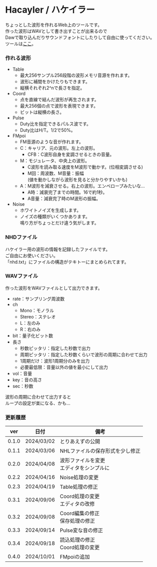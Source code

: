 # Hacayler / ハケイラー
ちょっとした波形を作れるWeb上のツールです。<br>
作った波形はWAVとして書き出すことが出来るので<br>
Dawで取り込んだりサウンドフォントにしたりして自由に使ってください。<br>
ツールは[ここ](https://0x41n.github.io/Hacayler/)。
### 作れる波形
* Table
  * 最大256サンプル256段階の波形メモリ音源を作れます。
  * 波形に補間をかけたりもできます。
  * 縦横それぞれ2^nで長さを指定。
* Coord
  * 点を直線で結んだ波形が再生されます。
  * 最大256個の点で波形を表現できます。
  * ビットは縦横の長さ。
* Pulse
  * Duty比を指定できるパルス波です。
  * Duty比はH/T。1/2で50%。
* FMpoi
  * FM音源のような音が作れます。
  * C：キャリア、元の波形。左上の波形。
    * CFB：C波形自身を変調させるときの音量。
  * M：モジュレータ、中央上の波形。
    * C波形を読み取る速度をM波形で動かす。(位相変調させる)
    * M回：周波数、M音量：振幅<br> (値を動かしながら波形を見ると分かりやすいかも)
  * A：M波形を減衰させる。右上の波形。エンベロープみたいな…
    * A時：減衰完了までの時間。16で約1秒。
    * A音量：減衰完了時のM波形の振幅。
* Noise
  * ホワイトノイズを生成します。
  * ノイズの種類がいくつかあります。<br>鳴り方がちょっとだけ違う気がします。

### NHDファイル
ハケイラー用の波形の情報を記録したファイルです。<br>
ご自由にお使いください。<br>
「nhd.txt」にファイルの構造がテキトーにまとめられてます。
### WAVファイル
作った波形をWAVファイルとして出力できます。<br>
* rate：サンプリング周波数
* ch
  * Mono：モノラル
  * Stereo：ステレオ
  * L：左のみ
  * R：右のみ
* bit：量子化ビット数
* 長さ
  * 秒数ピッタリ：指定した秒数で出力
  * 周期ピッタリ：指定した秒数くらいで波形の周期に合わせて出力
  * 1周期だけ：波形1周期分のみを出力
  * 必要最低限：音量以外の値を最小にして出力
* vol：音量
* key：音の高さ
* sec：秒数

波形の周期に合わせて出力すると<br>ループの設定が楽になる、かも…
### 更新履歴
| ver | 日付 | 備考 |
| :---: | ---- | ---- |
| 0.1.0 | 2024/03/02 | とりあえずの公開 |
| 0.1.1 | 2024/03/06 | NHLファイルの保存形式を少し修正 |
| 0.2.0 | 2024/04/08 | 波形ファイルを変更<br>エディタをシンプルに |
| 0.2.2 | 2024/04/16 | Noise処理の変更 |
| 0.2.3 | 2024/04/19 | Table処理の修正 |
| 0.3.1 | 2024/09/06 | Coord処理の変更<br>エディタの改修 |
| 0.3.2 | 2024/09/08 | Coord編集の修正<br>保存処理の修正 |
| 0.3.3 | 2024/09/14 | Pulse変な音の修正 |
| 0.3.4 | 2024/09/18 | 読込処理の修正<br>Coord処理の変更 |
| 0.4.0 | 2024/10/01 | FMpoiの追加 |